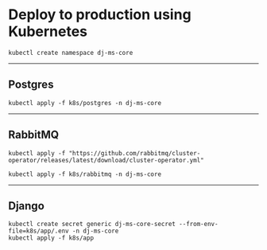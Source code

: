 # Deploy to production using Kubernetes


```shell
kubectl create namespace dj-ms-core
```

---
## Postgres

```shell
kubectl apply -f k8s/postgres -n dj-ms-core
```


---
## RabbitMQ
```shell
kubectl apply -f "https://github.com/rabbitmq/cluster-operator/releases/latest/download/cluster-operator.yml"
```

```shell
kubectl apply -f k8s/rabbitmq -n dj-ms-core
```


---
## Django
```shell
kubectl create secret generic dj-ms-core-secret --from-env-file=k8s/app/.env -n dj-ms-core
kubectl apply -f k8s/app
```
